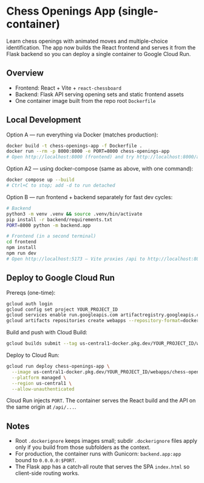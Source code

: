 # Chess Openings App (single-container)

Learn chess openings with animated moves and multiple-choice identification. The app now builds the React frontend and serves it from the Flask backend so you can deploy a single container to Google Cloud Run.

## Overview

- Frontend: React + Vite + `react-chessboard`
- Backend: Flask API serving opening sets and static frontend assets
- One container image built from the repo root `Dockerfile`

## Local Development

Option A — run everything via Docker (matches production):

```zsh
docker build -t chess-openings-app -f Dockerfile .
docker run --rm -p 8000:8000 -e PORT=8000 chess-openings-app
# Open http://localhost:8000 (frontend) and try http://localhost:8000/api/openings/starter
```

Option A2 — using docker-compose (same as above, with one command):

```zsh
docker compose up --build
# Ctrl+C to stop; add -d to run detached
```

Option B — run frontend + backend separately for fast dev cycles:

```zsh
# Backend
python3 -m venv .venv && source .venv/bin/activate
pip install -r backend/requirements.txt
PORT=8000 python -m backend.app

# Frontend (in a second terminal)
cd frontend
npm install
npm run dev
# Open http://localhost:5173 — Vite proxies /api to http://localhost:8000
```

## Deploy to Google Cloud Run

Prereqs (one-time):

```zsh
gcloud auth login
gcloud config set project YOUR_PROJECT_ID
gcloud services enable run.googleapis.com artifactregistry.googleapis.com cloudbuild.googleapis.com
gcloud artifacts repositories create webapps --repository-format=docker --location=us-central1
```

Build and push with Cloud Build:

```zsh
gcloud builds submit --tag us-central1-docker.pkg.dev/YOUR_PROJECT_ID/webapps/chess-openings-app:latest .
```

Deploy to Cloud Run:

```zsh
gcloud run deploy chess-openings-app \
  --image us-central1-docker.pkg.dev/YOUR_PROJECT_ID/webapps/chess-openings-app:latest \
  --platform managed \
  --region us-central1 \
  --allow-unauthenticated
```

Cloud Run injects `PORT`. The container serves the React build and the API on the same origin at `/api/...`.

## Notes

- Root `.dockerignore` keeps images small; subdir `.dockerignore` files apply only if you build from those subfolders as the context.
- For production, the container runs with Gunicorn: `backend.app:app` bound to `0.0.0.0:$PORT`.
- The Flask app has a catch‑all route that serves the SPA `index.html` so client-side routing works.
